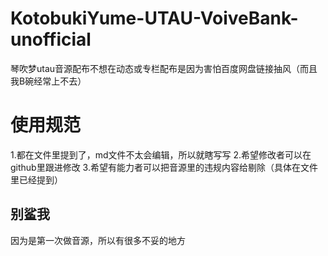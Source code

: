 # KotobukiYume-UTAU-VoiveBank-unofficial
琴吹梦utau音源配布不想在动态或专栏配布是因为害怕百度网盘链接抽风（而且我B碗经常上不去）

使用规范
===
1.都在文件里提到了，md文件不太会编辑，所以就瞎写写
2.希望修改者可以在github里跟进修改
3.希望有能力者可以把音源里的违规内容给剔除（具体在文件里已经提到）

别鲨我
---
因为是第一次做音源，所以有很多不妥的地方
